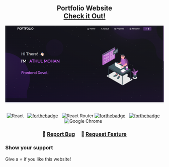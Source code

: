 <h2 align="center">
  Portfolio Website<br/>
  <a href="" target="_blank">Check it Out!</a>
</h2>
<div align="center">
  <img alt="Sample" src="./Images/readme-img.png" />
</div>

<br/>

<center>

![React](https://img.shields.io/badge/react-%2320232a.svg?style=for-the-badge&logo=react&logoColor=%2361DAFB) &nbsp;
[![forthebadge](https://forthebadge.com/images/badges/built-with-love.svg)](https://forthebadge.com) &nbsp;
![React Router](https://img.shields.io/badge/React_Router-CA4245?style=for-the-badge&logo=react-router&logoColor=white)
[![forthebadge](https://forthebadge.com/images/badges/made-with-javascript.svg)](https://forthebadge.com) &nbsp;
[![forthebadge](https://forthebadge.com/images/badges/open-source.svg)](https://forthebadge.com) &nbsp;
![Google Chrome](https://img.shields.io/badge/Google%20Chrome-4285F4?style=for-the-badge&logo=GoogleChrome&logoColor=white) &nbsp;
</center>

<h3 align="center">
    🔹
    <a href="https://github.com/Athlmohn/Reactfolio/issues">Report Bug</a> &nbsp; &nbsp;
    🔹
    <a href="https://github.com/Athlmohn/Reactfolio/issues">Request Feature</a>
</h3>

### Show your support

Give a ⭐ if you like this website!